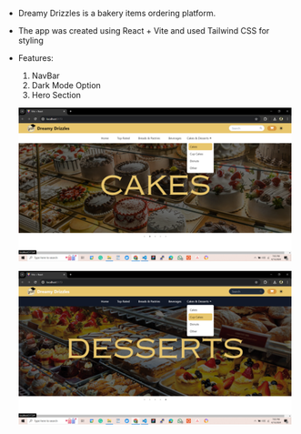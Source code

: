 - Dreamy Drizzles is a bakery items ordering platform.

- The app was created using React + Vite and used Tailwind CSS for styling

- Features:

  1. NavBar
  2. Dark Mode Option
  3. Hero Section

  ![Dreamy Drizzles - Light Mode](./src/snapshots/LightMode.png)

  ![Dreamy Drizzles - Dark Mode](./src/snapshots/DarkMode.png)
